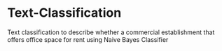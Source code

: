 # Text-Classification

Text classification to describe whether a commercial establishment that offers office space for rent using Naive Bayes Classifier
